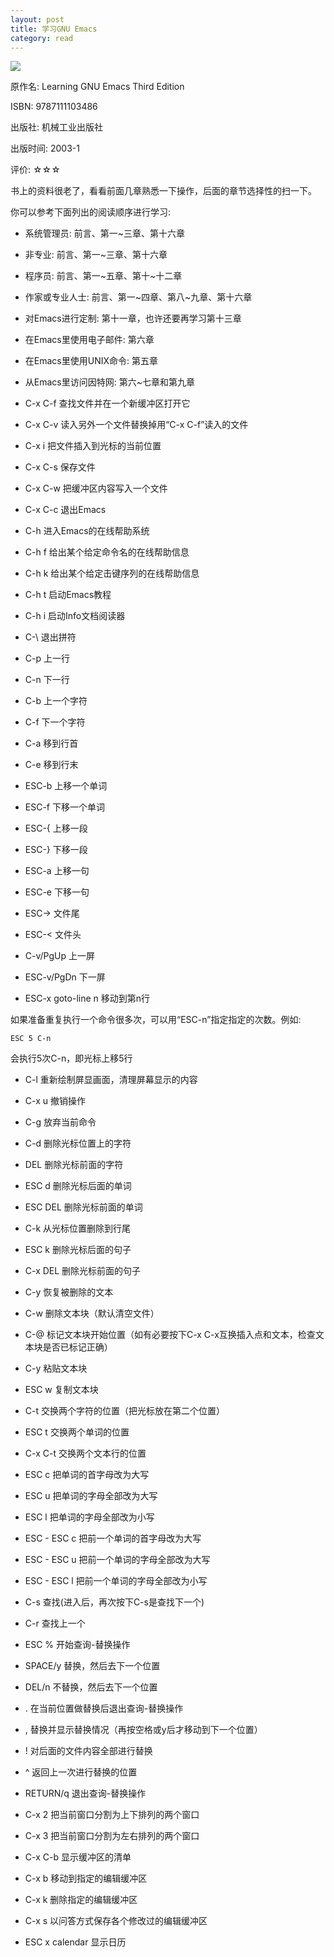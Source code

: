 ```yaml
---
layout: post
title: 学习GNU Emacs
category: read
---
```

<img class="cover" src="/images/2014/3/9787111103486.jpg" />

原作名: Learning GNU Emacs Third Edition

ISBN: 9787111103486

出版社: 机械工业出版社

出版时间: 2003-1

评价: ☆☆☆

书上的资料很老了，看看前面几章熟悉一下操作，后面的章节选择性的扫一下。

你可以参考下面列出的阅读顺序进行学习: 

* 系统管理员: 前言、第一~三章、第十六章
* 非专业: 前言、第一~三章、第十六章
* 程序员: 前言、第一~五章、第十~十二章
* 作家或专业人士: 前言、第一~四章、第八~九章、第十六章
* 对Emacs进行定制: 第十一章，也许还要再学习第十三章
* 在Emacs里使用电子邮件: 第六章
* 在Emacs里使用UNIX命令: 第五章
* 从Emacs里访问因特网: 第六~七章和第九章

* C-x C-f 查找文件并在一个新缓冲区打开它
* C-x C-v 读入另外一个文件替换掉用“C-x C-f”读入的文件
* C-x i 把文件插入到光标的当前位置
* C-x C-s 保存文件
* C-x C-w 把缓冲区内容写入一个文件
* C-x C-c 退出Emacs
* C-h 进入Emacs的在线帮助系统
* C-h f 给出某个给定命令名的在线帮助信息
* C-h k 给出某个给定击键序列的在线帮助信息
* C-h t 启动Emacs教程
* C-h i 启动Info文档阅读器

* C-\ 退出拼符

* C-p 上一行
* C-n 下一行
* C-b 上一个字符
* C-f 下一个字符

* C-a 移到行首
* C-e 移到行末
* ESC-b 上移一个单词
* ESC-f 下移一个单词
* ESC-{ 上移一段
* ESC-} 下移一段
* ESC-a 上移一句
* ESC-e 下移一句

* ESC-> 文件尾
* ESC-< 文件头

* C-v/PgUp 上一屏
* ESC-v/PgDn 下一屏

* ESC-x goto-line n 移动到第n行

如果准备重复执行一个命令很多次，可以用“ESC-n”指定指定的次数。例如: 

```
ESC 5 C-n
```

会执行5次C-n，即光标上移5行

* C-l 重新绘制屏显画面，清理屏幕显示的内容

* C-x u 撤销操作
* C-g 放弃当前命令

* C-d 删除光标位置上的字符
* DEL 删除光标前面的字符
* ESC d 删除光标后面的单词
* ESC DEL 删除光标前面的单词
* C-k 从光标位置删除到行尾
* ESC k 删除光标后面的句子
* C-x DEL 删除光标前面的句子
* C-y 恢复被删除的文本
* C-w 删除文本块（默认清空文件）

* C-@ 标记文本块开始位置（如有必要按下C-x C-x互换插入点和文本，检查文本块是否已标记正确）
* C-y 粘贴文本块
* ESC w 复制文本块

* C-t 交换两个字符的位置（把光标放在第二个位置）
* ESC t 交换两个单词的位置
* C-x C-t 交换两个文本行的位置

* ESC c 把单词的首字母改为大写
* ESC u 把单词的字母全部改为大写
* ESC l 把单词的字母全部改为小写
* ESC - ESC c 把前一个单词的首字母改为大写
* ESC - ESC u 把前一个单词的字母全部改为大写
* ESC - ESC l 把前一个单词的字母全部改为小写

* C-s 查找(进入后，再次按下C-s是查找下一个)
* C-r 查找上一个

* ESC % 开始查询-替换操作
* SPACE/y 替换，然后去下一个位置
* DEL/n 不替换，然后去下一个位置
* . 在当前位置做替换后退出查询-替换操作
* , 替换并显示替换情况（再按空格或y后才移动到下一个位置）
* ! 对后面的文件内容全部进行替换
* ^ 返回上一次进行替换的位置
* RETURN/q 退出查询-替换操作

* C-x 2 把当前窗口分割为上下排列的两个窗口
* C-x 3 把当前窗口分割为左右排列的两个窗口

* C-x C-b 显示缓冲区的清单
* C-x b 移动到指定的编辑缓冲区
* C-x k 删除指定的编辑缓冲区
* C-x s 以问答方式保存各个修改过的编辑缓冲区

* ESC x calendar 显示日历
